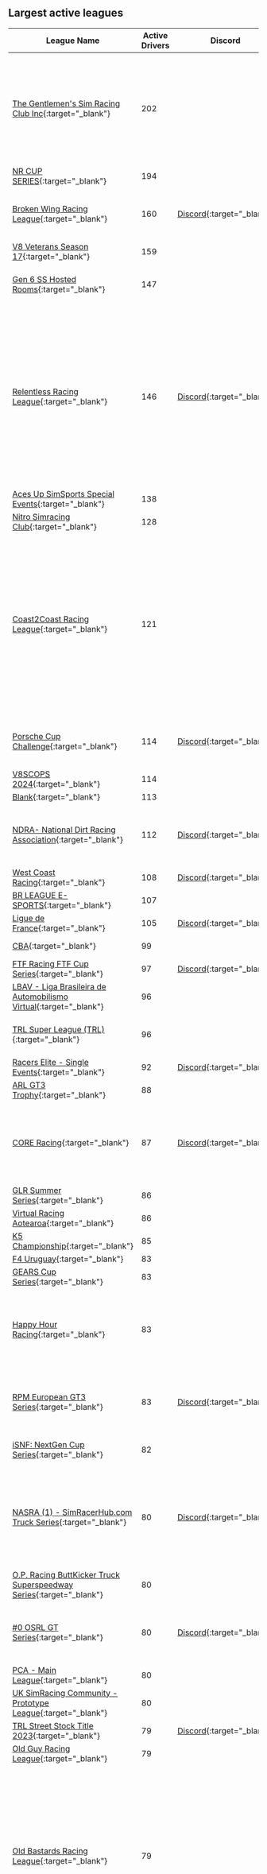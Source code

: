 ## Largest active leagues

| League Name | Active Drivers | Discord | About |
|-------------------------------------------------------------------------------------------------------------------------------------------------------|--------------|-----------------------------------------------------------|--------------------------------------------------------------------------------------------------------------------------------------------------------------------------------------------------------------------------------------------------------------------------------------------------------------------------------------------------------------------------------------------------------------------------------------------------------------------------------------------------------------------------------------------------------------------------------------------------------------------------------------------------------------------------------------------------------------------------------------------------------------------------------------------------------------------------------------------------------------------------------------------------------------------------------------------------------------------------------------------------------------------------------------------|
|[The Gentlemen's Sim Racing Club Inc](https://members.iracing.com/membersite/member/LeagueView.do?league=3143){:target="_blank"} |202 | |Welcome to the Gentlemen's Sim Racing Club\! We are a club filled with racers of all abilities in a range of different cars and racing formats\. Based on the iRacing platform, our league features 13 championships and many weekend special events and hosted fun races\. With 3 nights of broadcast racing and over 450 paid members, you are always in luck when trying to find a race\.   You can apply for a membership online and be racing with us in no time\! Membership costs are as low as $10 a season\.   Please don't hesitate to contact us with any questions you may have, and join our Facebook group\. |
|[NR CUP SERIES](https://members.iracing.com/membersite/member/LeagueView.do?league=9427){:target="_blank"} |194 | | |
|[Broken Wing Racing League](https://members.iracing.com/membersite/member/LeagueView.do?league=8158){:target="_blank"} |160 |[Discord](https://discord.gg/cU7AECjnXZ){:target="_blank"} |BWRL is a NA\-Based, community\-focused racing league for drivers of all skill categories\. Whether you're a newer driver, or going for record times, you are all welcome\.   Currently fielding an F4 Championship on Tuesday evenings\. |
|[V8 Veterans Season 17](https://members.iracing.com/membersite/member/LeagueView.do?league=10129){:target="_blank"} |159 | |Best Over 40's in Australia battle it out in V8 Supercars\! \- Season 17 |
|[Gen 6 SS Hosted Rooms](https://members.iracing.com/membersite/member/LeagueView.do?league=8087){:target="_blank"} |147 | |Hosted sessions on nights in the Gen 6 while it's not broken\. Rooms will be created using league restriction to keep people who mess races up out\. Just for fun like the old days\. |
|[Relentless Racing League](https://members.iracing.com/membersite/member/LeagueView.do?league=9238){:target="_blank"} |146 |[Discord](https://discord.gg/kRgpkFDnFP){:target="_blank"} |Welcome to Relentless Racing League   Relentless Racing League \(RRL\) is a progression\-based league focused on NASCAR Asphalt ovals with a very tight team environment\.   Progression:  All new drivers will start out in our ARCA series and progress from there\.  ARCA/Trucks\-\>Xfinity\-\>Cup   Progression Eligibility:  Drivers are eligible to move up once they have completed 50% of the race in the current series that they are racing\. Being pulled up is based on team owner/teams looking to fill out their roster in the series\.   Race Times:  ARCA \- 26\-week series  Thursdays \- Lobby opens at 8:00 PM EST  \-55 minutes of practice  \-5 minutes qualifying, 2 Laps  \- Green flag drops at 9:00 PM EST  Trucks \- 26\-week series \- With Playoffs  Tuesdays \- Same time slots as Above  Xfinity \- 26\-week series \- With Playoffs  Mondays \- Same time slots as Above  Cup \- 26\-week series \- With Playoffs  Fridays \- Same time slots as Above   RRL also host a variety of exhibition series\. These |
|[Aces Up SimSports Special Events](https://members.iracing.com/membersite/member/LeagueView.do?league=10010){:target="_blank"} |138 | |This will be a league specifically for hosting special events\. Initially will be mainly Dirt Sprint Car events\. |
|[Nitro Simracing Club](https://members.iracing.com/membersite/member/LeagueView.do?league=10258){:target="_blank"} |128 | |La liga de Simracing mas grande de colombia |
|[Coast2Coast Racing League](https://members.iracing.com/membersite/member/LeagueView.do?league=3418){:target="_blank"} |121 | |Welcome to Coast2Coast Racing Leagues   We are a group that are passionate about racing and strive to provide a well\-managed, adrenalin pumping, wheel\-to\-wheel racing experience with high standards of race\-craft, clean racing and drivers that show respect to their fellow competitors with an emphasis on camaraderie and a community environment\. Members know that they are a part of something bigger than just the on\-track experience\.   We are a community based league\. A large proportion of our drivers are actively involved in the league, from Executive, Review Committee, Admining Races, Advisory committees and many other volunteer activities\. We also run Charity Races every season and have raised over $21,000 for organizations such as the Steve King Foundation and various Veteran's Charities\.  While we have live Admins managing every Race, races are reviewed and penalties assigned by a Volunteer Review Committee\. |
|[Porsche Cup Challenge](https://members.iracing.com/membersite/member/LeagueView.do?league=8258){:target="_blank"} |114 |[Discord](https://discord.gg/WJe48DBje5){:target="_blank"} |We aim to be the pinnacle of Porsche Cup racing for drivers of all skill levels\. Our league offers an inclusive environment for everyone, with a challenge suitable for all regardless of pace, and a platform that encourages growth as a driver\. |
|[V8SCOPS 2024](https://members.iracing.com/membersite/member/LeagueView.do?league=9964){:target="_blank"} |114 | |V8SCOPS 2024 League |
|[Blank](https://members.iracing.com/membersite/member/LeagueView.do?league=2241){:target="_blank"} |113 | |www\.facebook\.com/teamvlr |
|[NDRA\- National Dirt Racing Association](https://members.iracing.com/membersite/member/LeagueView.do?league=1758){:target="_blank"} |112 |[Discord](https://discord.gg/N6G5fCCc){:target="_blank"} |NDRA is Recruiting\! if you are looking for a Dirt Oval League look no further\! we except anyone who can race clean\.  Discord invite link here:https://discord\.gg/N6G5fCCc  Facebook group link here: https://www\.facebook\.com/groups/189540949140504/ |
|[West Coast Racing](https://members.iracing.com/membersite/member/LeagueView.do?league=8093){:target="_blank"} |108 |[Discord](https://discord.gg/DRpN6czqqA){:target="_blank"} |Open to Class D and above\. Tuesday LMP3 / GT4 Multiclass, Thursday GT3 cars, and Saturday F3 |
|[BR LEAGUE E\-SPORTS](https://members.iracing.com/membersite/member/LeagueView.do?league=8144){:target="_blank"} |107 | |Liga de Automobilismo Virtual Brasileira / Brazilian Virtual Race League |
|[Ligue de France](https://members.iracing.com/membersite/member/LeagueView.do?league=10433){:target="_blank"} |105 |[Discord](https://discord.gg/TTVMyaz){:target="_blank"} |Compétition de la LdF, qualificative pour la Coupe de France |
|[CBA](https://members.iracing.com/membersite/member/LeagueView.do?league=11248){:target="_blank"} |99 | |Campeonato oficial da CBA \- Confederação Brasileira de Automobilismo |
|[FTF Racing FTF Cup Series](https://members.iracing.com/membersite/member/LeagueView.do?league=2709){:target="_blank"} |97 |[Discord](https://discord.gg/JDNPMvK){:target="_blank"} |FTF Cup Series |
|[LBAV \- Liga Brasileira de Automobilismo Virtual](https://members.iracing.com/membersite/member/LeagueView.do?league=10935){:target="_blank"} |96 | |Liga de esports brasileira no simulador iRacing\.   "Esporte Virtual\. Emoção Real\." |
|[TRL Super League \(TRL\)](https://members.iracing.com/membersite/member/LeagueView.do?league=5340){:target="_blank"} |96 | |TRL SUPER LEAGUE \(TRL\) \- An Australian based iRacing League\. We run all the Dirt Classes eg, Dirt Sprintcars, Dirt Street Stocks, Dirt Midgets, Dirt Late Models, Dirt Modifieds, Pro 4 Trucks and Much Much More |
|[Racers Elite \- Single Events](https://members.iracing.com/membersite/member/LeagueView.do?league=10780){:target="_blank"} |92 |[Discord](https://discord.gg/cMtTFvNJ63){:target="_blank"} |Join our Discord for Additional Information\! https://discord\.gg/cMtTFvNJ63 |
|[ARL GT3 Trophy](https://members.iracing.com/membersite/member/LeagueView.do?league=6437){:target="_blank"} |88 | | |
|[CORE Racing](https://members.iracing.com/membersite/member/LeagueView.do?league=3500){:target="_blank"} |87 |[Discord](https://discord.gg/vT3gqq){:target="_blank"} |A league unlike any other you will find on iRacing\. Ultimately this league is dedicated to those that love to have fun and race hard but clean\. Apply now and let the fun begin\!\!\!   League discord is https://discord\.gg/vT3gqq  League Twitter is @racing2thecore  League Facebook Group is CORE Racing League  League Website is coreracingleague\.com  League Instagram is core\_racing\_league |
|[GLR Summer Series](https://members.iracing.com/membersite/member/LeagueView.do?league=11059){:target="_blank"} |86 | |8 week summer time series consisting of Indy Car, ARCA and Trucks |
|[Virtual Racing Aotearoa](https://members.iracing.com/membersite/member/LeagueView.do?league=3670){:target="_blank"} |86 | | |
|[K5 Championship](https://members.iracing.com/membersite/member/LeagueView.do?league=8768){:target="_blank"} |85 | |KNEEBON5 Championships |
|[F4 Uruguay](https://members.iracing.com/membersite/member/LeagueView.do?league=11294){:target="_blank"} |83 | |Road to FIA MOTORSPORTS GAMES 2024 |
|[GEARS Cup Series](https://members.iracing.com/membersite/member/LeagueView.do?league=9223){:target="_blank"} |83 | |Welcome to the GEARS Cup Series\!   // Saturday Nights @ 8pm EST \- Season 1 starts February 25th, 2023 // |
|[Happy Hour Racing](https://members.iracing.com/membersite/member/LeagueView.do?league=8318){:target="_blank"} |83 | |Happy Hour Racing is an inclusive community that enjoys racing for fun and having a good time\. We don't take ourselves too seriously and winning at all costs is never the goal\.   Multiple types of racing are offered throughout the week\. So there is a little something for everyone\. We welcome new drivers wanting to learn or try out different forms of racing in a no pressure atmosphere\.   We are your one stop shop for fun and respectful racing\. |
|[RPM European GT3 Series](https://members.iracing.com/membersite/member/LeagueView.do?league=7826){:target="_blank"} |83 |[Discord](https://discord.gg/ha3VuNVXNn){:target="_blank"} |Welcome to the RPM European GT3 Series\.   We are not looking to reinvent the wheel here we are just looking to provide clean fair racing for like minded people no matter which end of the field you find yourself\.   For more details or to join head to our discord \- https://discord\.gg/ha3VuNVXNn |
|[iSNF: NextGen Cup Series](https://members.iracing.com/membersite/member/LeagueView.do?league=5875){:target="_blank"} |82 | |LIVE BROADCAST @ 5PM ET Saturdays\. Realistic schemes, numbers, and teams true to NASCAR realism\! Fixed Setups\! |
|[NASRA \(1\) \- SimRacerHub\.com Truck Series](https://members.iracing.com/membersite/member/LeagueView.do?league=8605){:target="_blank"} |80 |[Discord](https://discord.gg/Btx5gwmS66){:target="_blank"} |NASRA Truck Series that runs on Monday Nights\! We run 150 \- 200 mile races with stages, limited tire sets, and different fuel capacities each week\. We never run the same races over and over again\. This series will be broadcasted by NASRA 360 Racing Network\. We try to make them as close to real life as possible\. This is a money league\. Champion Fund Fee plus Championship Payouts at seasons' end and also Weekly Entry Fees plus Weekly Payouts\. All payouts are based on the number of entries participating\! No refunds\. |
|[O\.P\. Racing ButtKicker Truck Superspeedway Series](https://members.iracing.com/membersite/member/LeagueView.do?league=2811){:target="_blank"} |80 | | |
|[\#0 OSRL GT Series](https://members.iracing.com/membersite/member/LeagueView.do?league=9821){:target="_blank"} |80 |[Discord](https://discord.gg/Fc8KusRZ){:target="_blank"} |Welcome to the OSRL GT3 League\! We're running a 10\-race GT3 series with Fixed sets on Thursday Nights at 8EST\. If you're interested in joining, please join our Discord with the link below to get more information\! Hope to see you on the track\!   https://discord\.gg/Fc8KusRZ |
|[PCA \- Main League](https://members.iracing.com/membersite/member/LeagueView.do?league=3167){:target="_blank"} |80 | |The official sim racing league for the Porsche Club of America membership\. |
|[UK SimRacing Community \- Prototype League](https://members.iracing.com/membersite/member/LeagueView.do?league=7965){:target="_blank"} |80 | |UKSR GT3/GTP Multiclass League |
|[TRL Street Stock Title 2023](https://members.iracing.com/membersite/member/LeagueView.do?league=7087){:target="_blank"} |79 |[Discord](https://discord.gg/7eV8mPTpuX){:target="_blank"} |Australian Super Dirt League was formed 1st June 2024 Australian based iRacing League\. We run all Dirt Classes |
|[Old Guy Racing League](https://members.iracing.com/membersite/member/LeagueView.do?league=9339){:target="_blank"} |79 | |We are a group of adult guys who want to make friends, grow as racers together and race clean |
|[Old Bastards Racing League](https://members.iracing.com/membersite/member/LeagueView.do?league=2293){:target="_blank"} |79 | |The Old Bastards Racing League is continuing the traditions established by the Old Bastards founding members Mark &\#8220;Smitty&\#8221; Smith & Steve &\#8220;Sgt Major&\#8221; Raft back on 7/22/2013\.   We have our good and bad races from time to time and I wanted to take the time and just send thanks to all of you for making the Old Bastards Racing League what it is\. Without you its members we wouldn't even have a league\. It is my honor to have help lead the league for the past 2 years \(Established 7/22/2013\) and to shape and build the league into what it is today\. I look forward with all of your help, to keep improving the Old Bastards Racing League as we go forward   The Old Bastards Racing League prides itself on close, clean racing with an emphasis on quality race\-craft and the camaraderie of friends\.   When Applying To The League You Will Have Seven Days To Respond To The League Application That Will Be Sent To your iRacing Message Box\. |
|[Xtreme Motorsports Ricmotech World Challenge](https://members.iracing.com/membersite/member/LeagueView.do?league=2648){:target="_blank"} |79 |[Discord](https://discord.gg/kctTAzF8vR){:target="_blank"} |WORLD CHALLENGE RETURN JAN 2023 WITH GTP and GT3\. \*\*\* You must register through our web page not here\. \*\*\*   EVENTS ARE HELD EVERY OTHER MONDAY WITH ALL EVENTS COVERED BY APEX RACING TV   Welcome to the Xtrememotorsports Ricmotech World Challenge\.   CLASSES  GT3 CLASS PRO/AM  GTP   For more information visit our website @ https://www\.xmsracing\.com/wcseries |
|[GoT\-Racing\.eu](https://members.iracing.com/membersite/member/LeagueView.do?league=164){:target="_blank"} |78 |[Discord](https://discord.gg/FySEPdRHP9)){:target="_blank"} |Al meer dan 10 jaar zijn we een gezellige iRacing community binnen de Benelux met als motto: Serious iRacing with a Smile   De GoT\-iRacing community kenmerkt zich door behulpzaamheid, eerlijkheid, duidelijkheid, openheid en bovenal lekker samen 'praten' over iRacing en het fair racen met een glimlach in officiële series of in de door de GoT\-iRacing community georganiseerde race\- en training\-sessies\.   Tijdens de door ons georganiseerde races is het de bedoeling dat je aan de start verschijnt om leuk te racen samen met andere GoT\-community rijders\. Winnen ten koste van alles is niet de instelling\. Racen en battlen met wederzijds respect en vooral Serious, maar altijd met een Smile\.   Indien je nog steeds enthousiast ben, meld je dan nu aan\! |
|[OLD FARTS SIM RACING](https://members.iracing.com/membersite/member/LeagueView.do?league=314){:target="_blank"} |78 | |Our Mission is to embrace the most competitive online Internet racing possible\. Our league agrees and adheres to all references listed in the iRacing sporting codes\.   Our first objective is to help and promote all drivers to receive their highest level of driving skills, in order to advance our league to its highest competitive level\. All this, while having fun, and making a few good friends along the way\. |
|[SLIDE JAWB Racing League](https://members.iracing.com/membersite/member/LeagueView.do?league=2894){:target="_blank"} |78 |[Discord](https://discord.gg/DawNj3d8SC){:target="_blank"} |Slide Jawb Season 10, MF Racing Designs Xfinity Series  Slide Jawb Season 10 races on Tuesday nights, using the NASCAR Xfinity Series cars\!  We have TONS of different LARGE prizes, as well as professional broadcasts and competitive racing\.  The champion of the series will be awarded with $250, with 2nd earning $70, and 3rd earning $50, and so forth through 10th\. $35 will also be awarded to the team champion\. If you do NOT make the playoffs in the 15 race stretch, you will be eligible for the Dash 4 Cash\. All star race prizes will also be provided, making it an action packed 17 race season\. \(Limit 4 people per team\) |
|[SRL CUP SERIES \(Season 2\)](https://members.iracing.com/membersite/member/LeagueView.do?league=8781){:target="_blank"} |78 | |Monday Nights @ 8 PM EST |
|[60PLUS Racing Adventures](https://members.iracing.com/membersite/member/LeagueView.do?league=2022){:target="_blank"} |77 | |An iRacing league offering first class competition in a friendly, respectful environment\.   Drivers who will be age 60 or older prior to December 2021, are eligible to join\.   Our road championship features the \*\*\* Pro 2000 PM\-18 with fixed setups\. We race this series on Wednesdays, running 24 races during each 12 week season\.   Our oval championship features the 3 Monster Energy Cup Cars with fixed setups\. We race this series on Tuesdays, running 12 races during each 12 week season\.    For more information: https://marco1294\.wixsite\.com/60plus/aboutus |
|[Australian Dirt League](https://members.iracing.com/membersite/member/LeagueView.do?league=10294){:target="_blank"} |77 | |Dirt League /Sprint cars |
|[DES iRacing](https://members.iracing.com/membersite/member/LeagueView.do?league=10599){:target="_blank"} |77 | |No Drama Series |
|[MX5 WORLD SIM SERIES](https://members.iracing.com/membersite/member/LeagueView.do?league=3259){:target="_blank"} |77 | |10 GRAND PRIX, 1 WORLD FINAL, 1 CHAMPION   MX5WORLDSIMSERIES@GMAIL\.COM   DIVISION BASED RACING   RACES BROADCASTED LIVE AT THE GLOBAL SIMRACING CHANNEL   SOCIALS:  WWW\.FACEBOOK\.COM/MX5WORLDSIMSERIES  INSTAGRAM: @MX5WORLDSIMSERIES  EMAIL: MX5WORLDSIMSERIES@GMAIL\.COM |
|[RAV \- Liga Racers AV](https://members.iracing.com/membersite/member/LeagueView.do?league=3454){:target="_blank"} |77 | | |
|[GSRC\.inc V8SC Series](https://members.iracing.com/membersite/member/LeagueView.do?league=5308){:target="_blank"} |77 | |V8 Series organised by The Gentlemens Sim Racing Club   This League will be used to set up the Ferries Shifters V8 Supercar Series Races\.   This is a Sub League run by the Gentlemens Sim Racing Club Inc\.  Which is a group of like minded people who are into iRracing and like to race in official and unofficial events\. |
|[Limit of Adhesion](https://members.iracing.com/membersite/member/LeagueView.do?league=3564){:target="_blank"} |76 |[Discord](https://discord.gg/eUnqADJ){:target="_blank"} |Friends racing championship that has expanded\. If you're interested in joining then drop by our discord and see if you fit in\.   \*\*\*\*MUST HAVE AN IRATING OF 4000 OR LESS\*\*\*\*   https://discord\.gg/eUnqADJ   Please read  https://www\.iracing\.com/the\-art\-of\-racecraft/ |
|[FTF Racing \- FTF RECTANGLE 500 \- Special Event](https://members.iracing.com/membersite/member/LeagueView.do?league=5973){:target="_blank"} |76 |[Discord](https://discord.gg/JDNPMvK){:target="_blank"} |RACE Date \- Friday, December 30th, 2022   Time \- 8:30 PM ET  Track \- Indianapolis Motor Speedway \(Open Wheel Oval\)  Car: Dallara IR\-18   Tuesday, December 27th, 2022 \- Qualifying Day \(7:00 pm ET \- 11:00 pm ET\)  Wednesday, December 28th, 2022 \- Bump Day \(8:00 pm ET\)   Main Session Times & Sim Times :  Sim Date \- 5/29/22 1x time  8:00 PM ET \- Practice \(0:30\)  8:30 PM ET \- Race \(200 Laps\) |
|[ARA Porsche Cup](https://members.iracing.com/membersite/member/LeagueView.do?league=5015){:target="_blank"} |75 | |Welcome to the Apex Racing Academy Porsche Cup Championship\. Go to the Apex Racing League website for more info in this series and all of the other Apex Racing League series |
|[Home Motorsports \(HMS\)](https://members.iracing.com/membersite/member/LeagueView.do?league=7888){:target="_blank"} |75 | |Group of mostly senior & middle aged drivers with the goal of clean, hard, and fun racing\. |
|[JSI racing simsports team](https://members.iracing.com/membersite/member/LeagueView.do?league=5187){:target="_blank"} |75 | |fun dirt and tarmac racing |
|[SLM Fixed Winter Heat Series \- iRacing](https://members.iracing.com/membersite/member/LeagueView.do?league=6621){:target="_blank"} |75 | |Fixed Super Late Model league for December \- January, broadcasted on Sim Racing Media\. iRacing fixed sets at driver voted short tracks from discord\. This is also for racers from Texas to connect the fans and racers at regional asphalt tracks\!   We will focus on short track fun, while neither of our tracks are in iRacing we run in real life, we plan to run a rotation of the following tracks:  \- USA International Speedway  \- Five Flags  \- Concord  \- South Boston  \- Lanier  \- Southern National  \- Langley Speedway  \- Texas Motor Speedway  \- Charlotte  \- Daytona  \- Phoenix   This is the OFFICIAL iRacing league for the Southern Premier Racing Series at Houston Motorsports Park in Houston, TX, and Revolution Park in Monroe, LA\. This information was written August 2022\. |
|[NASRA \(5\) \- Triple M Pulling Truck Series](https://members.iracing.com/membersite/member/LeagueView.do?league=5302){:target="_blank"} |75 |[Discord](https://discord.gg/s7KxkN4jBM){:target="_blank"} |NASRA Truck Series that runs on Friday Nights\! We run 150 \- 200 mile races with stages, limited tire sets, and different fuel capacities each week\. We never run the same races over and over again\. This series will be broadcasted \(TBD\)\. We try to make them as close to real life as possible\. This is a money league\. Champion Fund Fee plus Championship Payouts at seasons' end and also Weekly Entry Fees plus Weekly Payouts\. All payouts are based on the number of entries participating\! No refunds\. |
|[Worn Out Racers](https://members.iracing.com/membersite/member/LeagueView.do?league=652){:target="_blank"} |75 |[Discord](https://discord.gg/EtkgGq35Ws){:target="_blank"} |\(40 & Over League\) We are a group, of mostly older gentlemen, that enjoy racing\.   We are looking for other racers over 40 that enjoy racing without all the drama and name calling of normal iRacing\.   We race 8pm eastern time   The Car/Track combos change often from season to season\.   Sundays CAROLINA SIM WORKS SUNDAY SHOWDOWN  Mondays BEEF JERKY UNLIMITED SERIES  Tuesdays Handicap Road Racing Various car/tracks\.  Wednesday Humpday Hijinx Road Racing with Points  Thursdays Ninja Botanicals Road Racing  Friday Legacy Racing Xfinity cars, Cup, 87 cars, Tour Mods, Silver Crowns, SLM @ various tracks  Saturdays Handicap Road Racing Various car/tracks\.   All races are fixed setup races when there is a setup for the track except Handicap where we all share setups\. |
|[Reigel Promotions E\-Sports](https://members.iracing.com/membersite/member/LeagueView.do?league=10150){:target="_blank"} |73 |[Discord](https://discord.gg/D2WVrSJ2){:target="_blank"} |360 Sprint Cars every Tuesday practice @ 8:40 p\.m\. EST\. & racing @ 9 p\.m\. Starting November 7 |
|[Smokey Mountain XASCAR Truck Series](https://members.iracing.com/membersite/member/LeagueView.do?league=10530){:target="_blank"} |71 | |Smokey Mountain\. Bolder Tracks\. Better Racing |
|[SARA \- Sim Auto Racing Association](https://members.iracing.com/membersite/member/LeagueView.do?league=1080){:target="_blank"} |71 | |Tuesdays:  9:30 PM / 10:30 PM \- Dirt Night \(Fixed setup 358 Mods & 410 Wings\)   Wednesdays:  9:30 PM \- Contender Series \(Open setup Late Model Stock Cars\)   Thursdays:  9:30 PM \- Super Series \- Invite Only \(Open setup Late Model Stock Cars\)   All times Eastern\. |
|[American Muscle Series](https://members.iracing.com/membersite/member/LeagueView.do?league=6810){:target="_blank"} |70 |[Discord](https://discord.gg/kAyHX773UB){:target="_blank"} |Races in the FR500S |
|[ASND Evolution 360 sprintcar series](https://members.iracing.com/membersite/member/LeagueView.do?league=7505){:target="_blank"} |69 | |Entry Level Dirt series\. 2200 iRating cap for new members\. |
|[GFi Racing](https://members.iracing.com/membersite/member/LeagueView.do?league=10821){:target="_blank"} |68 | |Go Fast Inside\! This league is for all levels of drivers\. We are here to race clean, race hard, and have fun\! |
|[OSRL Premier Series](https://members.iracing.com/membersite/member/LeagueView.do?league=6789){:target="_blank"} |68 | |Thursday nights at 9:30 PM Eastern   Car: ARCA |
|[FRG](https://members.iracing.com/membersite/member/LeagueView.do?league=3483){:target="_blank"} |67 | |FRG E\-SPORTS \(Formula Racing Group\)  Premium Australian formula racing with live race control\. Open to entrants from the Australian and New Zealand region, with a minimum D Class license |
|[KCERacing](https://members.iracing.com/membersite/member/LeagueView.do?league=7607){:target="_blank"} |67 | |Come join the fun at any or all of our series\. Sunday night NASCAR Fixed Cup series, Monday Night GT3 Series, Tuesday night 87 Series, and Thursday night XFinity Series   Our primary goal is to create a clean racing organization that builds long lasting friendships and promote communication and comradery and has structure, while enjoy the thing we all love most and that racing hard and having fun\.   IF THIS SOUNDS INTERESTING HEAD ON OVER TO https://kceracing\.com/ AND SUBMIT AN APPLICATION\. |
|[Spartan SimRacing League](https://members.iracing.com/membersite/member/LeagueView.do?league=6894){:target="_blank"} |67 |[Discord](https://discord.gg/3XreBNvzCJ){:target="_blank"} |NASCAR style racing, that promotes good clean racing\. This league is broadcasted and has prizes\. |
|[Club Scandinavia League](https://members.iracing.com/membersite/member/LeagueView.do?league=1367){:target="_blank"} |66 | |Open league for all members of Club Scandinavia\. All session costs are covered, no entry fee\!   The main goal of the league is to get to know each other and have some fun races with people you know \(We are all friends, not opponents\)\. Everybody should join regardless of irating and licence class, we want as many as possible to join and it's NEVER too late to sign up and start racing\. |
|[ESRA Elite Series](https://members.iracing.com/membersite/member/LeagueView.do?league=3100){:target="_blank"} |66 | |Elite Series of ESRA |
|[Virtual Racing Aotearoa \- 2024 Midget Championship](https://members.iracing.com/membersite/member/LeagueView.do?league=11054){:target="_blank"} |66 | | |
|[Fastlane Racing Promotions \- Special Events](https://members.iracing.com/membersite/member/LeagueView.do?league=7513){:target="_blank"} |66 | | |
|[GSRC\.inc Porsche Cup \- Blackout Electrical Solutions](https://members.iracing.com/membersite/member/LeagueView.do?league=5657){:target="_blank"} |66 | |Top Split for the Porsche Cup Series organised by The Gentlemens Sim Racing Club   This League will be used to set up and host the Porsche Top Split Events on a Thursday   This is a Sub League run by the Gentlemens Sim Racing Club Inc\.  Which is a group of like minded people who are into iRacing and like to race in official and unofficial events\. |
|[TOURING CAR YOMEL / SIMRACER LEAGUE SERIES](https://members.iracing.com/membersite/member/LeagueView.do?league=8011){:target="_blank"} |66 | |¡Bienvenidos\!   Touring Car Yomel es el torneo anual de Autos de Turismos que busca a los 212 mejores pilotos de Latinoamérica para ingresar a la Copa Yomel y descubrir al mejor piloto del 2024\.   www\.simracerleague\.ar |
|[CTC Cup Series](https://members.iracing.com/membersite/member/LeagueView.do?league=6525){:target="_blank"} |65 |[Discord](https://discord.gg/WXBy9uebYW){:target="_blank"} |The CTC Cup Series uses the Gen 4 Cup Car and a Chase format points system\. Races are broadcasted and are raced on Wednesday nights\! |
|[Triple Bypass](https://members.iracing.com/membersite/member/LeagueView.do?league=9479){:target="_blank"} |65 | |Triple Bypass Racing League \- NASCAR \- Free League   Sunday \- NextGen Cup Series  Tuesday \- 87 Legends Series  Wednesday \- King of the Hill  Thursday \- ARCA Series   Practice opens @ 8:30PM EST/EDT  Qualifying @ 9:00PM EST/EDT |
|[Dahara](https://members.iracing.com/membersite/member/LeagueView.do?league=6798){:target="_blank"} |65 | |Es werden nur angemeldete Fahrer angenommen |
|[OMEC: Osborne Motors Endurance Challenge](https://members.iracing.com/membersite/member/LeagueView.do?league=9139){:target="_blank"} |64 |[Discord](https://discord.gg/UXg2bh3zXw){:target="_blank"} |GT4\TCR\GR86 90 minute endurance races \- 12 week seasons   https://discord\.gg/UXg2bh3zXw |
|[RGR Racing League](https://members.iracing.com/membersite/member/LeagueView.do?league=9913){:target="_blank"} |64 | |Coming soon  |
|[Interstellar Truck Series](https://members.iracing.com/membersite/member/LeagueView.do?league=8898){:target="_blank"} |63 |[Discord](https://discord.gg/pTZUYhmSHv){:target="_blank"} |To join the league please join our Discord: https://discord\.gg/pTZUYhmSHv |
|[Evolution Sim Racing](https://members.iracing.com/membersite/member/LeagueView.do?league=9806){:target="_blank"} |63 |[Discord](https://discord.gg/4eeCKVqE46){:target="_blank"} |Evolution Sim Racing, a brand new league that has been setup to run on Thursday nights at 19:30UK time where we have our first Season kicking off very soon in the amazing Ferrari 488 GT3 EVO\.   We are a FREE TO ENTER league and for our first season we have 50 seats available, many of which have already been confirmed\.   The track list has been chosen to try and compliment the Ferrari GT3 EVO and provide the league with some great and close racing\. All races will be live broadcast on the JPB Youtube channel by the amazing guys there\. We will have 3 pre\-season races for drivers to get used to the car and the group to get used to each other, we will be running PRO and AM classes so everyone of all skill levels has something to battle for, a teams championship running alongside for those who wish to enter, personalised driver trophies for the Top 5 Drivers in each class and winning team trophies for the top 3 teams\. |
|[iRacing Hrvatska \- Croatian drivers only](https://members.iracing.com/membersite/member/LeagueView.do?league=3785){:target="_blank"} |63 | |Sluzbena ligaiRacing Hrvatska  |
|[A Lot Cleaner Xfinity Series](https://members.iracing.com/membersite/member/LeagueView.do?league=7174){:target="_blank"} |63 | |Monday Night Xfinity Series as part of the SNN family \- follows real life Xfinity Schedule and B Open Schedule\. |
|[NXTGEN iRacing PROTO/GT3 Championship](https://members.iracing.com/membersite/member/LeagueView.do?league=7015){:target="_blank"} |63 |[Discord](https://discord.gg/gHj6NVKCMC){:target="_blank"} |The home of GT3 & Proto/GT3 racing, This season we have the GT3 fixed on Wednesdays & also the Proto/GT3 On Wednesdays, See the NXTGEN Discord for all information\. |
|[Pony Express Sim Racing](https://members.iracing.com/membersite/member/LeagueView.do?league=6544){:target="_blank"} |63 |[Discord](https://discord.gg/HUQyQN3F8f){:target="_blank"} |Endurance 4 Amateurs  LMP3/GT3 Wednesday nights  Fixed setup/90 min race  Fast Repairs \- 2  iRating maximum \- 3000 |
|[SRF Weekend Warriors](https://members.iracing.com/membersite/member/LeagueView.do?league=1566){:target="_blank"} |63 | |&\#8220; A gathering to honor the tradition of the true weekend racer \(warrior\), which gave birth to this car; the SCCA Spec Racer and Spec Racer Ford; its ongoing success is truely what this is about\.  The SRF Weekend Warrior events will be abit social, helpful, and with a friendly competitive atmosphere\. We encourage sharing setups, and helping others progress in their online racing careers\.  This is still a work in progress and will evolve as we move forward &\#8221; |
|[TDR Tuesday Night Truckin'](https://members.iracing.com/membersite/member/LeagueView.do?league=9474){:target="_blank"} |63 | |You MUST be a member of the Tyler Daniels Racing Facebook page and fill out the form at the top of the page to be admitted to this league |
|[MCM Racing Cup](https://members.iracing.com/membersite/member/LeagueView.do?league=9442){:target="_blank"} |62 | |Somos una liga de GT3 con evento semanal dirigida a pilotos con licencia C en adelante\. Queremos corredores comprometidos, entusiastas y que además compitan respetando los códigos deportivos\. Se compite con la configuración BASELINE, salida detenida, sin límite de Fast Repairs y con un máximo de incidentes de 20 antes del DQ\. Nuestras temporadas tendrán siete fechas\. Cada una con carreras de 40min y para la final un Endurance de 90min\. Todas las clasificaciones serán individuales de dos vueltas y tendremos una sesión previa de calentamiento de 10min salvo la fecha final que se incrementa a 20min\. Las fechas se corren los días lunes a las 7:30pm CST\. Nuestras comunicaciones e interacciones se realizan mediante nuestro canal en Discord denominado MCM RACING CUP\. |
|[RSR Racing League \(Division of Evolution Racing Leagues\)](https://members.iracing.com/membersite/member/LeagueView.do?league=5079){:target="_blank"} |62 | |RSR Racing is part of Evolution Racing Leagues\.  ERL also has an Elite division running trucks through Adrenaline Rush Racing League\.  Finally, we run ARCA cars that feed into both series \(Cup and Trucks\) NASCAR Cup Series Racing on Tuesday Nights at 9pm Eastern\. ARCA on Tuesday nights at 7pm est\.   Gander Trucks run on Monday nights at 7pm est\. We like to have fun but we take this serious and expect our drivers to do the same\.  It will not be a wreck fest but racing accidents happen\.  Look at the rules for all details about this league\.  We hope to see you on the track\.Must be on discord for the driver's meeting and the entire race\.  Link will be provided with league invitation\.THERE WILL BE A PLAYOFF SYSTEM AND STAGE RACING \(Cup only\) IN THIS LEAGUE\.  ALL DETAILS ARE POSTED IN OUR LEAGUE DISCORD\.  THE LINK WILL BE SHARED UPON THE ACCEPTANCE TO THE LEAGUE THROUGH IRACING\.  HOPE TO SEE YOU ALL ON THE TRACK\. |
|[Southern Late Model Stock Series](https://members.iracing.com/membersite/member/LeagueView.do?league=1400){:target="_blank"} |62 | |Down South Street Stocks is a fixed setup league featuring intense short\-track racing\. |
|[TDFW Trucks Series](https://members.iracing.com/membersite/member/LeagueView.do?league=7487){:target="_blank"} |62 | |Here for fun and competitive racing |
|[ASCA \- Alliance Stock Car Association](https://members.iracing.com/membersite/member/LeagueView.do?league=11125){:target="_blank"} |62 |[Discord](https://discord.gg/asca){:target="_blank"} |The Alliance Stock Car Association is a league that specializes in racing with the Car of Tomorrow\.   Join our discord today\!: discord\.gg/asca |
|[Australian Truck Series](https://members.iracing.com/membersite/member/LeagueView.do?league=10125){:target="_blank"} |62 | |Australian NASCAR ESeries presents the Australian trucks series   The best drivers from around Australia competing in a prime time Friday full length truck race\.   We race hard clean but fair all chasing for that spot in the playoffs\.   The home of the only open setup truck series in Australia |
|[NSRA Sunday Select](https://members.iracing.com/membersite/member/LeagueView.do?league=3182){:target="_blank"} |62 |[Discord](https://discord.gg/k3ywPnXM){:target="_blank"} |3 Wide Motorsports presents a fun and competitive Superspeedway league alternating Daytona and Talladega in the Monster Energy Cup Cars with great sportsmanship\.   Practice will start at 8:00 EST and grid up will be 9:05 EST on Sunday night\.   Season 5 opening night is slated for August 16, 2020\.   Make sure to join the NSRA Facebook by clicking the website button above |
|[24 Hours of Lemons iRacing League](https://members.iracing.com/membersite/member/LeagueView.do?league=4019){:target="_blank"} |61 | |The official iRacing league of the 24 Hours of Lemons\. |
|[ESR Casual](https://members.iracing.com/membersite/member/LeagueView.do?league=3457){:target="_blank"} |61 |[Discord](https://discord.gg/EgHHYd8){:target="_blank"} |ESR Casual is for every driver that wants to have some fun on a wednesday night\. All cars and classes are being chosen from votes among the participants\. To join the league you must create a racer profile on this website\.   During the Danish Esport Racing Championship Season most activities in ESR Casual \(monday\) are Fixed Ferrari 488 GT3\. Sometimes we change depending what cars that our members would like to drive\.   It's casual and it's all about the fun, practice and getting to know new people\.   Feel free to join our discord channel: https://discord\.gg/EgHHYd8 |
|[F1BC MX5 Cup](https://members.iracing.com/membersite/member/LeagueView.do?league=9337){:target="_blank"} |61 | |Campeonato oficial F1BC: www\.f1bc\.com |
|[Sampsoid GT3 Championship](https://members.iracing.com/membersite/member/LeagueView.do?league=6618){:target="_blank"} |61 | |Hi and welcome to the Sampsoid GT3 championship\.From beginner to seasoned pro, our mission is to provide you with the best online GT3 racing experience possible\. |
|[The Beer League](https://members.iracing.com/membersite/member/LeagueView.do?league=8579){:target="_blank"} |61 |[Discord](https://discord.gg/dWfNWf75){:target="_blank"} |Wednesday night racing\. Points for where you finish, plus points for how many beers you drink\. What could go wrong? |
|[IVR Interliga Virtual Racing](https://members.iracing.com/membersite/member/LeagueView.do?league=11110){:target="_blank"} |60 | |Mexico League |

